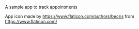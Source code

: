A sample app to track appointments

App icon made by https://www.flaticon.com/authors/becris from https://www.flaticon.com/
